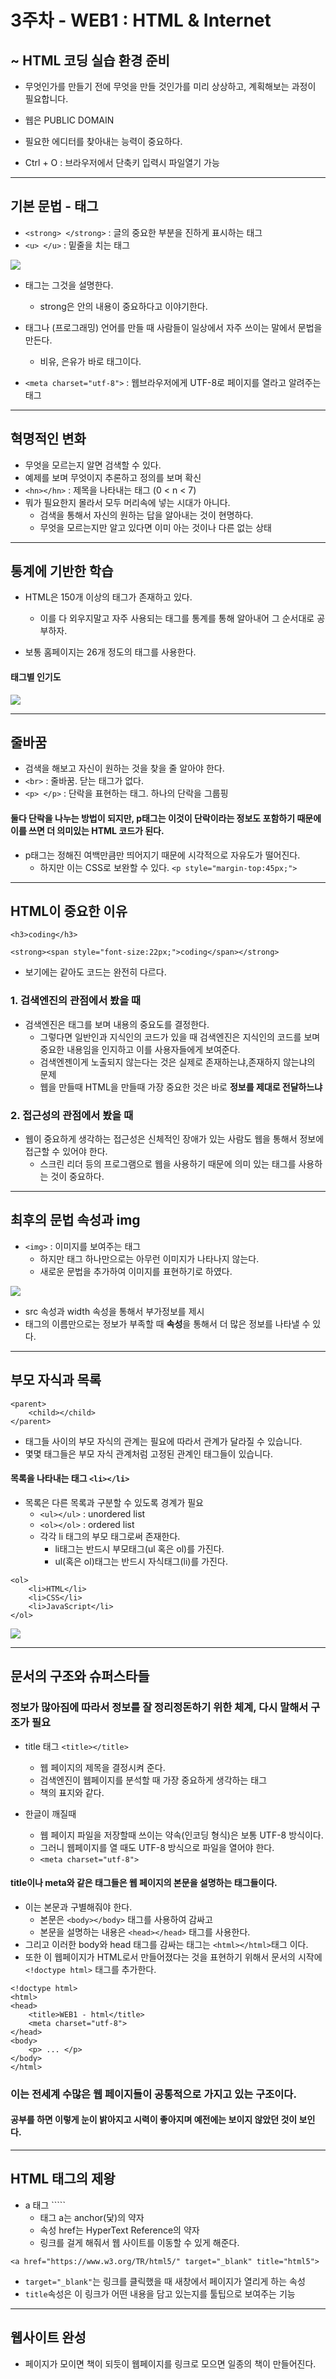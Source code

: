 # 3주차 - WEB1 : HTML & Internet

## ~ HTML 코딩 실습 환경 준비

- 무엇인가를 만들기 전에 무엇을 만들 것인가를 미리 상상하고, 계획해보는 과정이 필요합니다. 

- 웹은 PUBLIC DOMAIN

- 필요한 에디터를 찾아내는 능력이 중요하다.

- Ctrl + O : 브라우저에서 단축키 입력시 파일열기 가능

---------------------------------

## 기본 문법 - 태그

- ```<strong> </strong>``` : 글의 중요한 부분을 진하게 표시하는 태그
- ```<u> </u>``` : 밑줄을 치는 태그

![](https://s3-ap-northeast-2.amazonaws.com/opentutorials-user-file/module/3135/7596.jpeg)

- 태그는 그것을 설명한다.
    - strong은 안의 내용이 중요하다고 이야기한다.

- 태그나 (프로그래밍) 언어를 만들 때 사람들이 일상에서 자주 쓰이는 말에서 문법을 만든다.
    - 비유, 은유가 바로 태그이다.

- ```<meta charset="utf-8">``` : 웹브라우저에게 UTF-8로 페이지를 열라고 알려주는 태그

---------------------------------

## 혁명적인 변화

- 무엇을 모르는지 알면 검색할 수 있다.
- 예제를 보며 무엇이지 추론하고 정의를 보며 확신
- ```<hn></hn>``` : 제목을 나타내는 태그 (0 < n < 7)
- 뭐가 필요한지 몰라서 모두 머리속에 넣는 시대가 아니다.
    - 검색을 통해서 자신의 원하는 답을 알아내는 것이 현명하다.
    - 무엇을 모르는지만 알고 있다면 이미 아는 것이나 다른 없는 상태

---------------------------------

## 통계에 기반한 학습

- HTML은 150개 이상의 태그가 존재하고 있다.
    - 이를 다 외우지말고 자주 사용되는 태그를 통계를 통해 알아내어 그 순서대로 공부하자.

- 보통 홈페이지는 26개 정도의 태그를 사용한다.


#### 태그별 인기도


![](https://s3-ap-northeast-2.amazonaws.com/opentutorials-user-file/module/3135/7624.png)

---------------------------------

## 줄바꿈

- 검색을 해보고 자신이 원하는 것을 찾을 줄 알아야 한다.
- ```<br>``` : 줄바꿈. 닫는 태그가 없다.
- ```<p> </p>``` : 단락을 표현하는 태그. 하나의 단락을 그룹핑
#### 둘다 단락을 나누는 방법이 되지만, p태그는 이것이 단락이라는 정보도 포함하기 때문에 이를 쓰면 더 의미있는 HTML 코드가 된다.

- p태그는 정해진 여백만큼만 띄어지기 때문에 시각적으로 자유도가 떨어진다.
    - 하지만 이는 CSS로 보완할 수 있다.
    ``` <p style="margin-top:45px;"> ```


---------------------------------

## HTML이 중요한 이유

```
<h3>coding</h3>

<strong><span style="font-size:22px;">coding</span></strong>
```
- 보기에는 같아도 코드는 완전히 다르다.
### 1. 검색엔진의 관점에서 봤을 때
- 검색엔진은 태그를 보며 내용의 중요도를 결정한다.
    - 그렇다면 일반인과 지식인의 코드가 있을 때 검색엔진은 지식인의 코드를 보며 중요한 내용임을 인지하고 이를 사용자들에게 보여준다.
    - 검색엔젠이게 노출되지 않는다는 것은 실제로 존재하는냐,존재하지 않는냐의 문제
    - 웹을 만들때 HTML을 만들때 가장 중요한 것은 바로 **정보를 제대로 전달하느냐**

### 2. 접근성의 관점에서 봤을 때
- 웹이 중요하게 생각하는 접근성은 신체적인 장애가 있는 사람도 웹을 통해서 정보에 접근할 수 있어야 한다.
    - 스크린 리더 등의 프로그램으로 웹을 사용하기 때문에 의미 있는 태그를 사용하는 것이 중요하다.

---------------------------------

## 최후의 문법 속성과 img

- ```<img>``` : 이미지를 보여주는 태그
    - 하지만 태그 하나만으로는 아무런 이미지가 나타나지 않는다.
    - 새로운 문법을 추가하여 이미지를 표현하기로 하였다.

![](./img/1.png)

- src 속성과 width 속성을 통해서 부가정보를 제시
- 태그의 이름만으로는 정보가 부족할 때 **속성**을 통해서 더 많은 정보를 나타낼 수 있다.

---------------------------------

## 부모 자식과 목록

```
<parent>
    <child></child>
</parent>
```

- 태그들 사이의 부모 자식의 관계는 필요에 따라서 관계가 달라질 수 있습니다.
- 몇몇 태그들은 부모 자식 관계처럼 고정된 관계인 태그들이 있습니다.

#### 목록을 나타내는 태그 ```<li></li>```
- 목록은 다른 목록과 구분할 수 있도록 경계가 필요
    - ```<ul></ul>``` : unordered list
    - ```<ol></ol>``` : ordered list
    - 각각 li 태그의 부모 태그로써 존재한다.
        - li태그는 반드시 부모태그(ul 혹은 ol)를 가진다.
        - ul(혹은 ol)태그는 반드시 자식태그(li)를 가진다.

```
<ol>
    <li>HTML</li>
    <li>CSS</li>
    <li>JavaScript</li>
</ol>
```

![](./img/2.png)


---------------------------------

## 문서의 구조와 슈퍼스타들

### 정보가 많아짐에 따라서 정보를 잘 정리정돈하기 위한 체계, 다시 말해서 구조가 필요

- title 태그 ```<title></title>```
    - 웹 페이지의 제목을 결정시켜 준다.
    - 검색엔진이 웹페이지를 분석할 때 가장 중요하게 생각하는 태그
    - 책의 표지와 같다.

- 한글이 깨질때
    - 웹 페이지 파일을 저장할때 쓰이는 약속(인코딩 형식)은 보통 UTF-8 방식이다.
    - 그러니 웹페이지를 열 때도 UTF-8 방식으로 파일을 열어야 한다.
    - ```<meta charset="utf-8">```

#### title이나 meta와 같은 태그들은 웹 페이지의 본문을 설명하는 태그들이다.
- 이는 본문과 구별해줘야 한다.
    - 본문은 ```<body></body>``` 태그를 사용하여 감싸고
    - 본문을 설명하는 내용은 ```<head></head>``` 태그를 사용한다.
- 그리고 이러한 body와 head 태그를 감싸는 태그는 ```<html></html>```태그 이다.
- 또한 이 웹페이지가 HTML로서 만들어졌다는 것을 표현하기 위해서 문서의 시작에 ```<!doctype html>``` 태그를 추가한다.

```
<!doctype html>
<html>
<head>
    <title>WEB1 - html</title>
    <meta charset="utf-8">
</head>
<body>
    <p> ... </p>
</body>
</html>
```
### 이는 전세계 수많은 웹 페이지들이 공통적으로 가지고 있는 구조이다.

#### 공부를 하면 이렇게 눈이 밝아지고 시력이 좋아지며 예전에는 보이지 않았던 것이 보인다.


---------------------------------

## HTML 태그의 제왕

- a 태그 ```<a href="닻을 내릴 주소"></a>``
    - 태그 a는 anchor(닻)의 약자
    - 속성 href는 HyperText Reference의 약자
    - 링크를 걸게 해줘서 웹 사이트를 이동할 수 있게 해준다.

```
<a href="https://www.w3.org/TR/html5/" target="_blank" title="html5">
```

- ```target="_blank"```는 링크를 클릭했을 때 새창에서 페이지가 열리게 하는 속성
- ```title```속성은 이 링크가 어떤 내용을 담고 있는지를 툴팁으로 보여주는 기능

---------------------------------

## 웹사이트 완성

- 페이지가 모이면 책이 되듯이 웹페이지를 링크로 모으면 일종의 책이 만들어진다.
